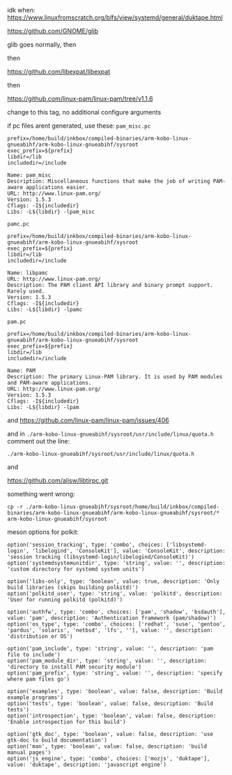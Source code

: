 idk when:
https://www.linuxfromscratch.org/blfs/view/systemd/general/duktape.html


https://github.com/GNOME/glib

glib goes normally, then

then

https://github.com/libexpat/libexpat

then

https://github.com/linux-pam/linux-pam/tree/v1.1.6

change to this tag, no additional configure arguments

if pc files arent generated, use these:
`pam_misc.pc`
```
prefix=/home/build/inkbox/compiled-binaries/arm-kobo-linux-gnueabihf/arm-kobo-linux-gnueabihf/sysroot
exec_prefix=${prefix}
libdir=/lib
includedir=/include

Name: pam_misc
Description: Miscellaneous functions that make the job of writing PAM-aware applications easier.
URL: http://www.linux-pam.org/
Version: 1.5.3
Cflags: -I${includedir}
Libs: -L${libdir} -lpam_misc
```
`pamc.pc`
```
prefix=/home/build/inkbox/compiled-binaries/arm-kobo-linux-gnueabihf/arm-kobo-linux-gnueabihf/sysroot
exec_prefix=${prefix}
libdir=/lib
includedir=/include

Name: libpamc
URL: http://www.linux-pam.org/
Description: The PAM client API library and binary prompt support. Rarely used.
Version: 1.5.3
Cflags: -I${includedir}
Libs: -L${libdir} -lpamc
```
`pam.pc`
```
prefix=/home/build/inkbox/compiled-binaries/arm-kobo-linux-gnueabihf/arm-kobo-linux-gnueabihf/sysroot
exec_prefix=${prefix}
libdir=/lib
includedir=/include

Name: PAM
Description: The primary Linux-PAM library. It is used by PAM modules and PAM-aware applications.
URL: http://www.linux-pam.org/
Version: 1.5.3
Cflags: -I${includedir}
Libs: -L${libdir} -lpam
```

and
https://github.com/linux-pam/linux-pam/issues/406

and in `./arm-kobo-linux-gnueabihf/sysroot/usr/include/linux/quota.h` comment out the line:
```
./arm-kobo-linux-gnueabihf/sysroot/usr/include/linux/quota.h
```

and 

https://github.com/alisw/libtirpc.git

something went wrong:
```
cp -r ./arm-kobo-linux-gnueabihf/sysroot/home/build/inkbox/compiled-binaries/arm-kobo-linux-gnueabihf/arm-kobo-linux-gnueabihf/sysroot/* arm-kobo-linux-gnueabihf/sysroot
```
meson options for polkit:
```
option('session_tracking', type: 'combo', choices: ['libsystemd-login', 'libelogind', 'ConsoleKit'], value: 'ConsoleKit', description: 'session tracking (libsystemd-login/libelogind/ConsoleKit)')
option('systemdsystemunitdir', type: 'string', value: '', description: 'custom directory for systemd system units')

option('libs-only', type: 'boolean', value: true, description: 'Only build libraries (skips building polkitd)')
option('polkitd_user', type: 'string', value: 'polkitd', description: 'User for running polkitd (polkitd)')

option('authfw', type: 'combo', choices: ['pam', 'shadow', 'bsdauth'], value: 'pam', description: 'Authentication framework (pam/shadow)')
option('os_type', type: 'combo', choices: ['redhat', 'suse', 'gentoo', 'pardus', 'solaris', 'netbsd', 'lfs', ''], value: '', description: 'distribution or OS')

option('pam_include', type: 'string', value: '', description: 'pam file to include')
option('pam_module_dir', type: 'string', value: '', description: 'directory to install PAM security module')
option('pam_prefix', type: 'string', value: '', description: 'specify where pam files go')

option('examples', type: 'boolean', value: false, description: 'Build example programs')
option('tests', type: 'boolean', value: false, description: 'Build tests')
option('introspection', type: 'boolean', value: false, description: 'Enable introspection for this build')

option('gtk_doc', type: 'boolean', value: false, description: 'use gtk-doc to build documentation')
option('man', type: 'boolean', value: false, description: 'build manual pages')
option('js_engine', type: 'combo', choices: ['mozjs', 'duktape'], value: 'duktape', description: 'javascript engine')
```

